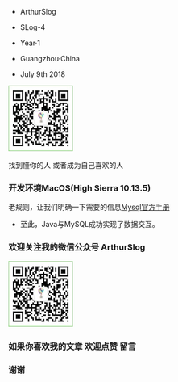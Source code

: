 * ArthurSlog
* SLog-4
* Year·1

* Guangzhou·China
* July 9th 2018

![关注微信公众号“ArthurSlog”](https://github.com/BlessedChild/LogofAxu/blob/master/images/icon_128.jpg?raw=true "微信扫描二维码，关注我的公众号")

找到懂你的人 或者成为自己喜欢的人

### 开发环境MacOS(High Sierra 10.13.5)

老规则，让我们明确一下需要的信息[Mysql官方手册](https://dev.mysql.com/doc/connectors/en/connector-j-overview.html)




* 至此，Java与MySQL成功实现了数据交互。

### 欢迎关注我的微信公众号 ArthurSlog

![ArthurSlog](https://github.com/BlessedChild/LogofAxu/blob/master/images/icon_128.jpg?raw=true "微信扫描二维码，关注我的公众号")

### 如果你喜欢我的文章 欢迎点赞 留言
### 谢谢
